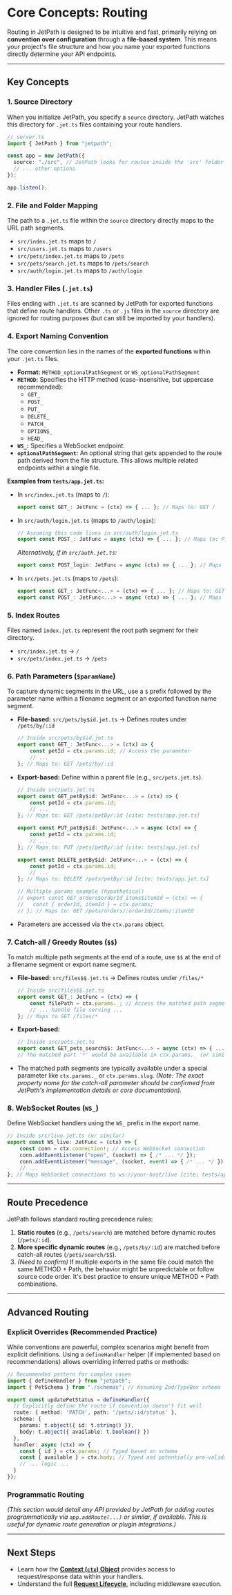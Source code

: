 <docmach type="wrapper" file="doc-fragments/docs.html" replacement="content">
 
# Core Concepts: Routing

Routing in JetPath is designed to be intuitive and fast, primarily relying on **convention over configuration** through a **file-based system**. This means your project's file structure and how you name your exported functions directly determine your API endpoints.

---

## Key Concepts

### 1. Source Directory

When you initialize JetPath, you specify a `source` directory. JetPath watches this directory for `.jet.ts` files containing your route handlers.

```typescript
// server.ts
import { JetPath } from "jetpath";

const app = new JetPath({
  source: "./src", // JetPath looks for routes inside the 'src' folder
  // ... other options
});

app.listen();
````

### 2\. File and Folder Mapping

The path to a `.jet.ts` file within the `source` directory directly maps to the URL path segments.

  * `src/index.jet.ts` maps to `/`
  * `src/users.jet.ts` maps to `/users`
  * `src/pets/index.jet.ts` maps to `/pets`
  * `src/pets/search.jet.ts` maps to `/pets/search`
  * `src/auth/login.jet.ts` maps to `/auth/login`

### 3\. Handler Files (`.jet.ts`)

Files ending with `.jet.ts` are scanned by JetPath for exported functions that define route handlers. Other `.ts` or `.js` files in the `source` directory are ignored for routing purposes (but can still be imported by your handlers).

### 4\. Export Naming Convention

The core convention lies in the names of the **exported functions** within your `.jet.ts` files.

  * **Format:** `METHOD_optionalPathSegment` or `WS_optionalPathSegment`
  * **`METHOD`:** Specifies the HTTP method (case-insensitive, but uppercase recommended):
      * `GET_`
      * `POST_`
      * `PUT_`
      * `DELETE_`
      * `PATCH_`
      * `OPTIONS_`
      * `HEAD_`
  * **`WS_`:** Specifies a WebSocket endpoint.
  * **`optionalPathSegment`:** An optional string that gets appended to the route path derived from the file structure. This allows multiple related endpoints within a single file.

**Examples from `tests/app.jet.ts`:**

  * In `src/index.jet.ts` (maps to `/`):
    ```typescript
    export const GET_: JetFunc = (ctx) => { ... }; // Maps to: GET /
    ```
  * In `src/auth/login.jet.ts` (maps to `/auth/login`):
    ```typescript
    // Assuming this code lives in src/auth/login.jet.ts
    export const POST_: JetFunc = async (ctx) => { ... }; // Maps to: POST /auth/login
    ```
    *Alternatively, if in `src/auth.jet.ts`:*
    ```typescript
    export const POST_login: JetFunc = async (ctx) => { ... }; // Maps to: POST /auth/login [cite: tests/app.jet.ts]
    ```
  * In `src/pets.jet.ts` (maps to `/pets`):
    ```typescript
    export const GET_: JetFunc<...> = (ctx) => { ... }; // Maps to: GET /pets [cite: tests/app.jet.ts]
    export const POST_: JetFunc<...> = async (ctx) => { ... }; // Maps to: POST /pets [cite: tests/app.jet.ts]
    ```

### 5\. Index Routes

Files named `index.jet.ts` represent the root path segment for their directory.

  * `src/index.jet.ts` -\> `/`
  * `src/pets/index.jet.ts` -\> `/pets`

### 6\. Path Parameters (`$paramName`)

To capture dynamic segments in the URL, use a `$` prefix followed by the parameter name within a filename segment or an exported function name segment.

  * **File-based:** `src/pets/by$id.jet.ts` -\> Defines routes under `/pets/by/:id`
    ```typescript
    // Inside src/pets/by$id.jet.ts
    export const GET_: JetFunc<...> = (ctx) => {
        const petId = ctx.params.id; // Access the parameter
        // ...
    }; // Maps to: GET /pets/by/:id
    ```
  * **Export-based:** Define within a parent file (e.g., `src/pets.jet.ts`).
    ```typescript
    // Inside src/pets.jet.ts
    export const GET_petBy$id: JetFunc<...> = (ctx) => {
        const petId = ctx.params.id;
        // ...
    }; // Maps to: GET /pets/petBy/:id [cite: tests/app.jet.ts]

    export const PUT_petBy$id: JetFunc<...> = async (ctx) => {
        const petId = ctx.params.id;
        // ...
    }; // Maps to: PUT /pets/petBy/:id [cite: tests/app.jet.ts]

    export const DELETE_petBy$id: JetFunc<...> = (ctx) => {
        const petId = ctx.params.id;
        // ...
    }; // Maps to: DELETE /pets/petBy/:id [cite: tests/app.jet.ts]

    // Multiple params example (hypothetical)
    // export const GET_orders$orderId_items$itemId = (ctx) => {
    //   const { orderId, itemId } = ctx.params;
    // }; // Maps to: GET /pets/orders/:orderId/items/:itemId
    ```
  * Parameters are accessed via the `ctx.params` object.

### 7\. Catch-all / Greedy Routes (`$$`)

To match multiple path segments at the end of a route, use `$$` at the end of a filename segment or export name segment.

  * **File-based:** `src/files$$.jet.ts` -\> Defines routes under `/files/*`
    ```typescript
    // Inside src/files$$.jet.ts
    export const GET_: JetFunc = (ctx) => {
        const filePath = ctx.params._; // Access the matched path segments (exact property name TBC)
        // ... handle file serving ...
    }; // Maps to GET /files/*
    ```
  * **Export-based:**
    ```typescript
    // Inside src/pets.jet.ts
    export const GET_pets_search$$: JetFunc<...> = async (ctx) => { ... }; // Maps to GET /pets/search/* [cite: tests/app.jet.ts]
    // The matched part '*' would be available in ctx.params._ (or similar TBC)
    ```
  * The matched path segments are typically available under a special parameter like `ctx.params._` or `ctx.params.slug`. *(Note: The exact property name for the catch-all parameter should be confirmed from JetPath's implementation details or core documentation).*

### 8\. WebSocket Routes (`WS_`)

Define WebSocket handlers using the `WS_` prefix in the export name.

```typescript
// Inside src/live.jet.ts (or similar)
export const WS_live: JetFunc = (ctx) => {
    const conn = ctx.connection!; // Access WebSocket connection
    conn.addEventListener("open", (socket) => { /* ... */ });
    conn.addEventListener("message", (socket, event) => { /* ... */ });
    // ...
}; // Maps WebSocket connections to ws://your-host/live [cite: tests/app.jet.ts]
```

-----

## Route Precedence

JetPath follows standard routing precedence rules:

1.  **Static routes** (e.g., `/pets/search`) are matched before dynamic routes (`/pets/:id`).
2.  **More specific dynamic routes** (e.g., `/pets/by/:id`) are matched before catch-all routes (`/pets/search/$$`).
3.  *(Need to confirm)* If multiple exports in the same file could match the same METHOD + Path, the behavior might be unpredictable or follow source code order. It's best practice to ensure unique METHOD + Path combinations.

-----

## Advanced Routing

### Explicit Overrides (Recommended Practice)

While conventions are powerful, complex scenarios might benefit from explicit definitions. Using a `defineHandler` helper (if implemented based on recommendations) allows overriding inferred paths or methods:

```typescript
// Recommended pattern for complex cases
import { defineHandler } from "jetpath";
import { PetSchema } from "./schemas"; // Assuming Zod/TypeBox schema

export const updatePetStatus = defineHandler({
  // Explicitly define the route if convention doesn't fit well
  route: { method: 'PATCH', path: '/pets/:id/status' },
  schema: {
    params: t.object({ id: t.string() }),
    body: t.object({ available: t.boolean() })
  },
  handler: async (ctx) => {
    const { id } = ctx.params; // Typed based on schema
    const { available } = ctx.body; // Typed and potentially pre-validated
    // ... logic ...
  }
});
```

### Programmatic Routing

*(This section would detail any API provided by JetPath for adding routes programmatically via `app.addRoute(...)` or similar, if available. This is useful for dynamic route generation or plugin integrations.)*

-----

## Next Steps

  * Learn how the [**Context (`ctx`) Object**](https://www.google.com/search?q=./context.md) provides access to request/response data within your handlers.
  * Understand the full [**Request Lifecycle**](https://www.google.com/search?q=./request-lifecycle.md), including middleware execution.
 
 

</docmach>



